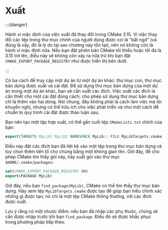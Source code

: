 # Xuất

:::{danger}

Hành vi mặc định của việc xuất đã thay đổi trong CMake 3.15. Vì việc thay đổi các tệp trong thư mục chính của người dùng được coi là "bất ngờ" (và đúng là vậy, đó là lý do tại sao chương này tồn tại), nên nó không còn là hành vi mặc định nữa. Nếu bạn đặt phiên bản CMake tối thiểu hoặc tối đa là 3.15 trở lên, điều này sẽ không còn xảy ra nữa trừ khi bạn đặt `CMAKE_EXPORT_PACKAGE_REGISTRY` như được hiển thị bên dưới.

:::

Có ba cách để truy cập một dự án từ một dự án khác: thư mục con, thư mục bản dựng được xuất và cài đặt. Để sử dụng thư mục bản dựng của một dự án trong một dự án khác, bạn sẽ cần xuất các đích. Việc xuất các đích là cần thiết cho một cài đặt đúng cách; cho phép sử dụng thư mục bản dựng chỉ là thêm vào hai dòng. Nói chung, đây không phải là cách làm việc mà tôi khuyến nghị, nhưng có thể hữu ích cho việc phát triển và như một cách để chuẩn bị quy trình cài đặt được thảo luận sau.

Bạn nên tạo một tập hợp xuất, có thể gần cuối tệp `CMakeLists.txt` chính của bạn:

```cmake
export(TARGETS MyLib1 MyLib2 NAMESPACE MyLib:: FILE MyLibTargets.cmake)
```

Điều này đặt các đích bạn đã liệt kê vào một tệp trong thư mục bản dựng và tùy chọn thêm tiền tố cho chúng bằng một không gian tên. Giờ đây, để cho phép CMake tìm thấy gói này, hãy xuất gói vào thư mục `$HOME/.cmake/packages`:

```cmake
set(CMAKE_EXPORT_PACKAGE_REGISTRY ON)
export(PACKAGE MyLib)
```

Giờ đây, nếu bạn `find_package(MyLib)`, CMake có thể tìm thấy thư mục bản dựng. Hãy xem tệp `MyLibTargets.cmake` được tạo để giúp bạn hiểu chính xác những gì được tạo; nó chỉ là một tệp CMake thông thường, với các đích được xuất.

Lưu ý rằng có một nhược điểm: nếu bạn đã nhập các phụ thuộc, chúng sẽ cần được nhập trước khi bạn `find_package`. Điều đó sẽ được khắc phục trong phương pháp tiếp theo. 
